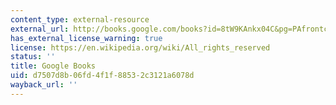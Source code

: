 ```yaml
---
content_type: external-resource
external_url: http://books.google.com/books?id=8tW9KAnkx04C&pg=PAfrontcover
has_external_license_warning: true
license: https://en.wikipedia.org/wiki/All_rights_reserved
status: ''
title: Google Books
uid: d7507d8b-06fd-4f1f-8853-2c3121a6078d
wayback_url: ''
---
```

